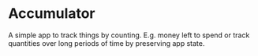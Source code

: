 # Accumulator

A simple app to track things by counting. E.g. money left to spend or track quantities over long
periods of time by preserving app state.